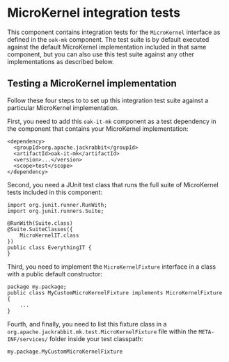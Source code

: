 MicroKernel integration tests
=============================

This component contains integration tests for the `MicroKernel` interface
as defined in the `oak-mk` component. The test suite is by default executed
against the default MicroKernel implementation included in that same
component, but you can also use this test suite against any other
implementations as described below.

Testing a MicroKernel implementation
------------------------------------

Follow these four steps to to set up this integration test suite against
a particular MicroKernel implementation.

First, you need to add this `oak-it-mk` component as a test dependency
in the component that contains your MicroKernel implementation:

    <dependency>
      <groupId>org.apache.jackrabbit</groupId>
      <artifactId>oak-it-mk</artifactId>
      <version>...</version>
      <scope>test</scope>
    </dependency>

Second, you need a JUnit test class that runs the full suite of MicroKernel
tests included in this component:

    import org.junit.runner.RunWith;
    import org.junit.runners.Suite;

    @RunWith(Suite.class)
    @Suite.SuiteClasses({
        MicroKernelIT.class
    })
    public class EverythingIT {
    }

Third, you need to implement the `MicroKernelFixture` interface in a class
with a public default constructor:

    package my.package;
    public class MyCustomMicroKernelFixture implements MicroKernelFixture {
        ...
    }

Fourth, and finally, you need to list this fixture class in a
`org.apache.jackrabbit.mk.test.MicroKernelFixture` file within the
`META-INF/services/` folder inside your test classpath:

    my.package.MyCustomMicroKernelFixture

